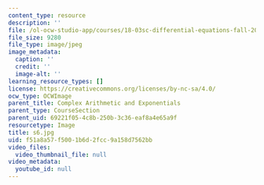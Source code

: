 ```yaml
---
content_type: resource
description: ''
file: /ol-ocw-studio-app/courses/18-03sc-differential-equations-fall-2011/f51a8a57f5001b6d2fcc9a158d7562bb_s6.jpg
file_size: 9280
file_type: image/jpeg
image_metadata:
  caption: ''
  credit: ''
  image-alt: ''
learning_resource_types: []
license: https://creativecommons.org/licenses/by-nc-sa/4.0/
ocw_type: OCWImage
parent_title: Complex Arithmetic and Exponentials
parent_type: CourseSection
parent_uid: 69221f05-4c8b-250b-3c36-eaf8a4e65a9f
resourcetype: Image
title: s6.jpg
uid: f51a8a57-f500-1b6d-2fcc-9a158d7562bb
video_files:
  video_thumbnail_file: null
video_metadata:
  youtube_id: null
---
```

